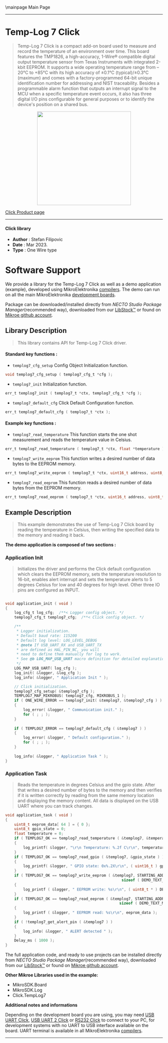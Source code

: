 \mainpage Main Page

---
# Temp-Log 7 Click

> Temp-Log 7 Click is a compact add-on board used to measure and record the temperature of an environment over time. This board features the TMP1826, a high-accuracy, 1-Wire® compatible digital output temperature sensor from Texas Instruments with integrated 2-kbit EEPROM. It supports a wide operating temperature range from –20°C to +85°C with its high accuracy of ±0.1°C (typical)/±0.3°C (maximum) and comes with a factory-programmed 64-bit unique identification number for addressing and NIST traceability. Besides a programmable alarm function that outputs an interrupt signal to the MCU when a specific temperature event occurs, it also has three digital I/O pins configurable for general purposes or to identify the device's position on a shared bus.

<p align="center">
  <img src="https://download.mikroe.com/images/click_for_ide/templog7_click.png" height=300px>
</p>

[Click Product page](https://www.mikroe.com/temp-log-7-click)

---


#### Click library

- **Author**        : Stefan Filipovic
- **Date**          : Mar 2023.
- **Type**          : One Wire type


# Software Support

We provide a library for the Temp-Log 7 Click
as well as a demo application (example), developed using MikroElektronika
[compilers](https://www.mikroe.com/necto-studio).
The demo can run on all the main MikroElektronika [development boards](https://www.mikroe.com/development-boards).

Package can be downloaded/installed directly from *NECTO Studio Package Manager*(recommended way), downloaded from our [LibStock&trade;](https://libstock.mikroe.com) or found on [Mikroe github account](https://github.com/MikroElektronika/mikrosdk_click_v2/tree/master/clicks).

## Library Description

> This library contains API for Temp-Log 7 Click driver.

#### Standard key functions :

- `templog7_cfg_setup` Config Object Initialization function.
```c
void templog7_cfg_setup ( templog7_cfg_t *cfg );
```

- `templog7_init` Initialization function.
```c
err_t templog7_init ( templog7_t *ctx, templog7_cfg_t *cfg );
```

- `templog7_default_cfg` Click Default Configuration function.
```c
err_t templog7_default_cfg ( templog7_t *ctx );
```

#### Example key functions :

- `templog7_read_temperature` This function starts the one shot measurement and reads the temperature value in Celsius.
```c
err_t templog7_read_temperature ( templog7_t *ctx, float *temperature );
```

- `templog7_write_eeprom` This function writes a desired number of data bytes to the EEPROM memory.
```c
err_t templog7_write_eeprom ( templog7_t *ctx, uint16_t address, uint8_t *data_in, uint16_t len );
```

- `templog7_read_eeprom` This function reads a desired number of data bytes from the EEPROM memory.
```c
err_t templog7_read_eeprom ( templog7_t *ctx, uint16_t address, uint8_t *data_out, uint16_t len );
```

## Example Description

> This example demonstrates the use of Temp-Log 7 Click board by reading the temperature in Celsius,
then writing the specified data to the memory and reading it back.

**The demo application is composed of two sections :**

### Application Init

> Initializes the driver and performs the Click default configuration which
clears the EEPROM memory, sets the temperature resolution to 16-bit, enables
alert interrupt and sets the temperature alerts to 5 degrees Celsius for low
and 40 degrees for high level. Other three IO pins are configured as INPUT.

```c

void application_init ( void )
{
    log_cfg_t log_cfg;  /**< Logger config object. */
    templog7_cfg_t templog7_cfg;  /**< Click config object. */

    /** 
     * Logger initialization.
     * Default baud rate: 115200
     * Default log level: LOG_LEVEL_DEBUG
     * @note If USB_UART_RX and USB_UART_TX 
     * are defined as HAL_PIN_NC, you will 
     * need to define them manually for log to work. 
     * See @b LOG_MAP_USB_UART macro definition for detailed explanation.
     */
    LOG_MAP_USB_UART( log_cfg );
    log_init( &logger, &log_cfg );
    log_info( &logger, " Application Init " );

    // Click initialization.
    templog7_cfg_setup( &templog7_cfg );
    TEMPLOG7_MAP_MIKROBUS( templog7_cfg, MIKROBUS_1 );
    if ( ONE_WIRE_ERROR == templog7_init( &templog7, &templog7_cfg ) ) 
    {
        log_error( &logger, " Communication init." );
        for ( ; ; );
    }
    
    if ( TEMPLOG7_ERROR == templog7_default_cfg ( &templog7 ) )
    {
        log_error( &logger, " Default configuration." );
        for ( ; ; );
    }
    
    log_info( &logger, " Application Task " );
}

```

### Application Task

> Reads the temperature in degrees Celsius and the gpio state. After that writes
a desired number of bytes to the memory and then verifies if it is written
correctly by reading from the same memory location and displaying the memory
content. All data is displayed on the USB UART where you can track changes.

```c
void application_task ( void )
{
    uint8_t eeprom_data[ 64 ] = { 0 };
    uint8_t gpio_state = 0;
    float temperature = 0;
    if ( TEMPLOG7_OK == templog7_read_temperature ( &templog7, &temperature ) )
    {
        log_printf( &logger, "\r\n Temperature: %.2f C\r\n", temperature );
    }
    if ( TEMPLOG7_OK == templog7_read_gpio ( &templog7, &gpio_state ) )
    {
        log_printf( &logger, " GPIO state: 0x%.2X\r\n", ( uint16_t ) gpio_state );
    }
    if ( TEMPLOG7_OK == templog7_write_eeprom ( &templog7, STARTING_ADDRESS, DEMO_TEXT_MESSAGE, 
                                                    sizeof ( DEMO_TEXT_MESSAGE ) ) )
    {
        log_printf ( &logger, " EEPROM write: %s\r\n", ( uint8_t * ) DEMO_TEXT_MESSAGE );
    }
    if ( TEMPLOG7_OK == templog7_read_eeprom ( &templog7, STARTING_ADDRESS, eeprom_data, 
                                                   sizeof ( DEMO_TEXT_MESSAGE ) ) )
    {
        log_printf ( &logger, " EEPROM read: %s\r\n", eeprom_data );
    }
    if ( !templog7_get_alert_pin ( &templog7 ) )
    {
        log_info( &logger, " ALERT detected " );
    }
    Delay_ms ( 1000 );
}
```

The full application code, and ready to use projects can be installed directly from *NECTO Studio Package Manager*(recommended way), downloaded from our [LibStock&trade;](https://libstock.mikroe.com) or found on [Mikroe github account](https://github.com/MikroElektronika/mikrosdk_click_v2/tree/master/clicks).

**Other Mikroe Libraries used in the example:**

- MikroSDK.Board
- MikroSDK.Log
- Click.TempLog7

**Additional notes and informations**

Depending on the development board you are using, you may need
[USB UART Click](https://www.mikroe.com/usb-uart-click),
[USB UART 2 Click](https://www.mikroe.com/usb-uart-2-click) or
[RS232 Click](https://www.mikroe.com/rs232-click) to connect to your PC, for
development systems with no UART to USB interface available on the board. UART
terminal is available in all MikroElektronika
[compilers](https://shop.mikroe.com/compilers).

---
